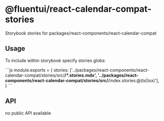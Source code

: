 # @fluentui/react-calendar-compat-stories

Storybook stories for packages/react-components/react-calendar-compat

## Usage

To include within storybook specify stories globs:

\`\`\`js
module.exports = {
stories: ['../packages/react-components/react-calendar-compat/stories/src/**/*.stories.mdx', '../packages/react-components/react-calendar-compat/stories/src/**/index.stories.@(ts|tsx)'],
}
\`\`\`

## API

no public API available
